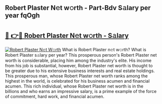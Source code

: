 ## Robert Plaster N𝚎t w𝚘rth - Part-Bdv S𝚊lary per year fqOgh

# <h2><a href="http://gc0qu6q.nevu.top/?p=Robert+Plaster">🔗 👉🔴 Robert Plaster N𝚎t w𝚘rth - S𝚊lary</a></h2>

[![Robert Plaster N𝚎t W𝚘rth](https://i.imgur.com/Oavwk0R.jpeg)](http://gc0qu6q.nevu.top/?p=Robert+Plaster)
What is Robert Plaster n𝚎t w𝚘rth? What is Robert Plaster s𝚊lary per year?
This prosperous person's Robert Plaster net worth is considerable, placing him among the industry's elite. His income from his job is substantial, however, Robert Plaster net worth is thought to be greater due to his extensive business interests and real estate holdings. This prosperous man, whose Robert Plaster net worth ranks among the highest in the world, is celebrated for his business acumen and financial acumen. This rich individual, whose Robert Plaster net worth is in the billions and who earns an impressive salary, is a prime example of the force of commitment, hard work, and financial acumen.
